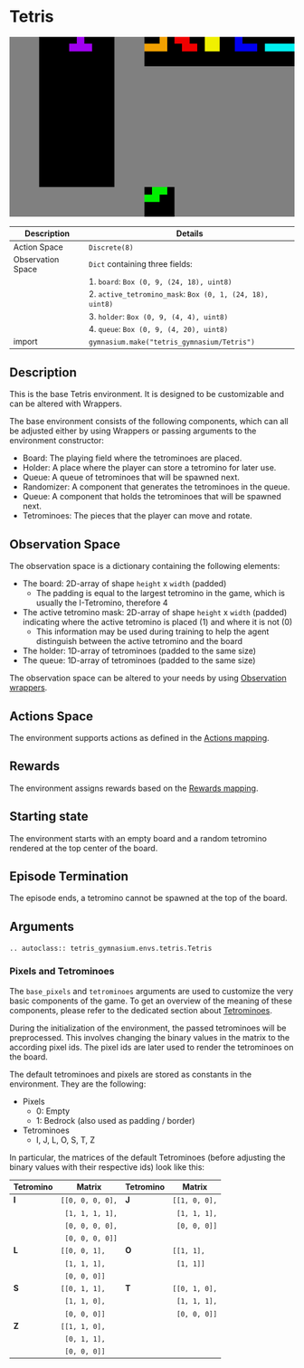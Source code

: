 # Tetris

![Tetris](../_static/components/holder.png)


| Description       | Details                                                   |
|-------------------|-----------------------------------------------------------|
| Action Space      | `Discrete(8)`                                             |
| Observation Space | `Dict` containing three fields:                           |
|                   | 1. `board`: `Box (0, 9, (24, 18), uint8)`                 |
|                   | 2. `active_tetromino_mask`: `Box (0, 1, (24, 18), uint8)` |
|                   | 3. `holder`: `Box (0, 9, (4, 4), uint8)`                  |
|                   | 4. `queue`: `Box (0, 9, (4, 20), uint8)`                  |
| import            | `gymnasium.make("tetris_gymnasium/Tetris")`               |


## Description

This is the base Tetris environment. It is designed to be customizable and can be altered with Wrappers.

The base environment consists of the following components, which can all be adjusted either by using Wrappers or passing arguments to the environment constructor:

- Board: The playing field where the tetrominoes are placed.
- Holder: A place where the player can store a tetromino for later use.
- Queue: A queue of tetrominoes that will be spawned next.
- Randomizer: A component that generates the tetrominoes in the queue.
- Queue: A component that holds the tetrominoes that will be spawned next.
- Tetrominoes: The pieces that the player can move and rotate.

## Observation Space

The observation space is a dictionary containing the following elements:

- The board: 2D-array of shape `height` x `width` (padded)
  - The padding is equal to the largest tetromino in the game, which is usually the I-Tetromino, therefore 4
- The active tetromino mask: 2D-array of shape `height` x `width` (padded) indicating where the active tetromino is placed (1) and where it is not (0)
  - This information may be used during training to help the agent distinguish between the active tetromino and the board
- The holder: 1D-array of tetrominoes (padded to the same size)
- The queue: 1D-array of tetrominoes (padded to the same size)

The observation space can be altered to your needs by using [Observation wrappers](../utilities/wrappers.md).

## Actions Space

The environment supports actions as defined in the [Actions mapping](../utilities/mappings.md).

## Rewards

The environment assigns rewards based on the [Rewards mapping](../utilities/mappings.md).

## Starting state

The environment starts with an empty board and a random tetromino rendered at the top center of the board.

## Episode Termination

The episode ends, a tetromino cannot be spawned at the top of the board.

## Arguments

```{eval-rst}
.. autoclass:: tetris_gymnasium.envs.tetris.Tetris
```

### Pixels and Tetrominoes

The `base_pixels` and `tetrominoes` arguments are used to customize the very basic components of the game. To get an overview of the
meaning of these components, please refer to the dedicated section about [Tetrominoes](../components/tetromino.md).

During the initialization of the environment, the passed tetrominoes will be preprocessed. This involves changing the binary values
in the matrix to the according pixel ids. The pixel ids are later used to render the tetrominoes on the board.

The default tetrominoes and pixels are stored as constants in the environment. They are the following:

- Pixels
  - 0: Empty
  - 1: Bedrock (also used as padding / border)
- Tetrominoes
  - I, J, L, O, S, T, Z

In particular, the matrices of the default Tetrominoes (before adjusting the binary values with their respective ids) look like this:

| Tetromino | Matrix           | Tetromino | Matrix        |
|-----------|------------------|-----------|---------------|
| **I**     | `[[0, 0, 0, 0],` | **J**     | `[[1, 0, 0],` |
|           | ` [1, 1, 1, 1],` |           | ` [1, 1, 1],` |
|           | ` [0, 0, 0, 0],` |           | ` [0, 0, 0]]` |
|           | ` [0, 0, 0, 0]]` |           |               |
| **L**     | `[[0, 0, 1],`    | **O**     | `[[1, 1],`    |
|           | ` [1, 1, 1],`    |           | ` [1, 1]]`    |
|           | ` [0, 0, 0]]`    |           |               |
| **S**     | `[[0, 1, 1],`    | **T**     | `[[0, 1, 0],` |
|           | ` [1, 1, 0],`    |           | ` [1, 1, 1],` |
|           | ` [0, 0, 0]]`    |           | ` [0, 0, 0]]` |
| **Z**     | `[[1, 1, 0],`    |
|           | ` [0, 1, 1],`    |
|           | ` [0, 0, 0]]`    |
